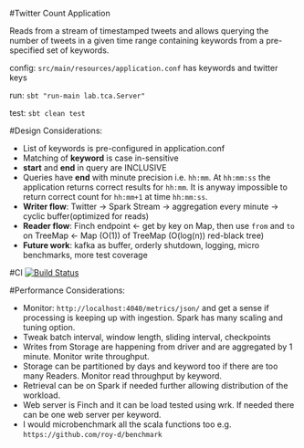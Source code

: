 #Twitter Count Application

Reads from a stream of timestamped tweets and allows querying the number
 of tweets in a given time range containing keywords from a pre-specified
  set of keywords.

config: ```src/main/resources/application.conf``` has keywords and twitter keys

run: ```sbt "run-main lab.tca.Server"```

test: ```sbt clean test```

#Design Considerations:
* List of keywords is pre-configured in application.conf
* Matching of **keyword** is case in-sensitive
* **start** and **end** in query are INCLUSIVE
* Queries have **end** with minute precision i.e. `hh:mm`. At `hh:mm:ss` the application
returns correct results for `hh:mm`. It is anyway impossible to return correct count
 for `hh:mm+1` at time `hh:mm:ss`.
* **Writer flow**: Twitter -> Spark Stream -> aggregation every minute -> cyclic buffer(optimized for reads)
* **Reader flow**: Finch endpoint <- get by key on Map, then use `from` 
and `to` on TreeMap <- Map (O(1)) of TreeMap (O(log(n)) red-black tree)
* **Future work**: kafka as buffer, orderly shutdown, logging, micro benchmarks, more test coverage

#CI
[![Build Status](https://travis-ci.org/roy-d/tca.svg?branch=master)](https://travis-ci.org/roy-d/tca)

#Performance Considerations:
* Monitor: ```http://localhost:4040/metrics/json/``` and get a sense if
 processing is keeping up with ingestion. Spark has many scaling and tuning option.
* Tweak batch interval, window length, sliding interval, checkpoints
* Writes from Storage are happening from driver and are aggregated by 
1 minute. Monitor write throughput.
* Storage can be partitioned by days and keyword too if there are too many
Readers. Monitor read throughput by keyword.
* Retrieval can be on Spark if needed further allowing distribution of the workload.
* Web server is Finch and it can be load tested using wrk. If needed 
there can be one web server per keyword.
* I would microbenchmark all the scala functions too e.g. ```https://github.com/roy-d/benchmark```
